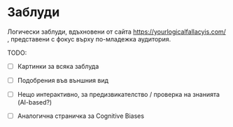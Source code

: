 # Заблуди
Логически заблуди, вдъхновени от сайта https://yourlogicalfallacyis.com/ , представени с фокус върху по-младежка аудитория.

TODO:
- [ ] Картинки за всяка заблуда
- [ ] Подобрения във външния вид
- [ ] Нещо интерактивно, за предизвикателство / проверка на знанията (AI-based?)
- [ ] Аналогична страничка за Cognitive Biases

